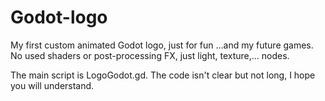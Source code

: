 # Godot-logo

My first custom animated Godot logo, just for fun ...and my future games.
No used shaders or post-processing FX, just light, texture,... nodes.

The main script is LogoGodot.gd. The code isn't clear but not long, I hope you will understand.
